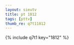```yaml
--- 
layout: sieutv
title: pt 1812
tags: [pttv]
thumb_re: q7t11812
---
```

{% include q7t1 key="1812" %} 
